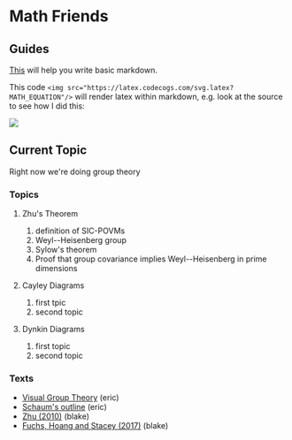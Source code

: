 # Math Friends

## Guides

[This](https://guides.github.com/features/mastering-markdown/) will help you write basic markdown.

This code 
```<img src="https://latex.codecogs.com/svg.latex?MATH_EQUATION"/>``` 
will render latex within markdown, e.g. look at the source to see how I did this:

<img src="https://latex.codecogs.com/svg.latex?\Large&space;x=\frac{-b\pm\sqrt{b^2-4ac}}{2a}"/>



## Current Topic

Right now we're doing group theory

### Topics

1. Zhu's Theorem
   1. definition of SIC-POVMs
   2. Weyl--Heisenberg group
   3. Sylow's theorem
   4. Proof that group covariance implies Weyl--Heisenberg in prime dimensions

1. Cayley Diagrams
   1. first tpic
   1. second topic

1. Dynkin Diagrams
   1. first topic
   1. second topic

### Texts

* [Visual Group Theory](https://www.amazon.com/Visual-Group-Theory-Problem-Book/dp/088385757X/) (eric)
* [Schaum's outline](https://www.amazon.com/Schaums-Outline-Group-Theory-Baumslag/dp/0070041245) (eric)
* [Zhu (2010)](https://arxiv.org/abs/1003.3591v2) (blake)
* [Fuchs, Hoang and Stacey (2017)](https://arxiv.org/abs/1703.07901) (blake)



